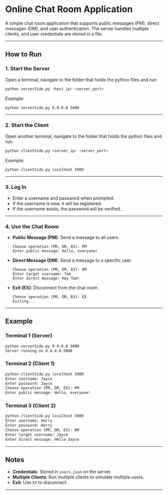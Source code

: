 # Online Chat Room Application
A simple chat room application that supports public messages (PM), direct messages (DM), and user authentication. The server handles multiple clients, and user credentials are stored in a file.

---

## How to Run

### 1. Start the Server
Open a terminal, navigate to the folder that holds the python files and run:
```bash
python serverSide.py <host_ip> <server_port>
```
Example:
```bash
python serverSide.py 0.0.0.0 5000
```

---

### 2. Start the Client
Open another terminal, navigate to the folder that holds the python files and run:
```bash
python clientSide.py <server_ip> <server_port>
```
Example:
```bash
python clientSide.py localhost 5000
```

---

### 3. Log In
- Enter a username and password when prompted.
- If the username is new, it will be registered.
- If the username exists, the password will be verified.

---

### 4. Use the Chat Room
- **Public Message (PM)**: Send a message to all users.
  ```
  Choose operation (PM, DM, EX): PM
  Enter public message: Hello, everyone!
  ```
- **Direct Message (DM)**: Send a message to a specific user.
  ```
  Choose operation (PM, DM, EX): DM
  Enter target username: Tom
  Enter direct message: Hey Tom!
  ```
- **Exit (EX)**: Disconnect from the chat room.
  ```
  Choose operation (PM, DM, EX): EX
  Exiting...
  ```

---

## Example

### Terminal 1 (Server)
```bash
python serverSide.py 0.0.0.0 5000
Server running on 0.0.0.0:5000
```

### Terminal 2 (Client 1)
```bash
python clientSide.py localhost 5000
Enter username: Jayce
Enter password: Jayce
Choose operation (PM, DM, EX): PM
Enter public message: Hello, everyone!
```

### Terminal 3 (Client 2)
```bash
python clientSide.py localhost 5000
Enter username: Harry
Enter password: Harry
Choose operation (PM, DM, EX): DM
Enter target username: Jayce
Enter direct message: Hello Jayce
```

---

## Notes
- **Credentials**: Stored in `users.json` on the server.
- **Multiple Clients**: Run multiple clients to simulate multiple users.
- **Exit**: Use `EX` to disconnect.

---
